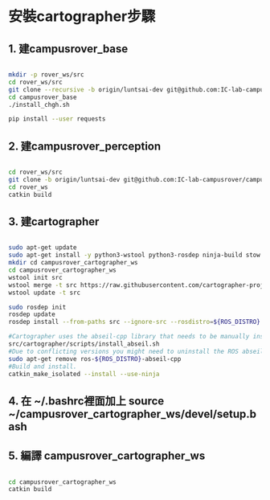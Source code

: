 # 安裝cartographer步驟

## 1. 建campusrover_base
``` bash

mkdir -p rover_ws/src
cd rover_ws/src
git clone --recursive -b origin/luntsai-dev git@github.com:IC-lab-campusrover/campusrover_base.git
cd campusrover_base
./install_chgh.sh

pip install --user requests

```

## 2. 建campusrover_perception
``` bash

cd rover_ws/src
git clone -b origin/luntsai-dev git@github.com:IC-lab-campusrover/campusrover_perception.git
cd rover_ws
catkin build

```

## 3. 建cartographer
``` bash

sudo apt-get update
sudo apt-get install -y python3-wstool python3-rosdep ninja-build stow
mkdir cd campusrover_cartographer_ws
cd campusrover_cartographer_ws
wstool init src
wstool merge -t src https://raw.githubusercontent.com/cartographer-project/cartographer_ros/master/cartographer_ros.rosinstall
wstool update -t src

sudo rosdep init
rosdep update
rosdep install --from-paths src --ignore-src --rosdistro=${ROS_DISTRO} -y

#Cartographer uses the abseil-cpp library that needs to be manually installed using this script:
src/cartographer/scripts/install_abseil.sh
#Due to conflicting versions you might need to uninstall the ROS abseil-cpp using
sudo apt-get remove ros-${ROS_DISTRO}-abseil-cpp
#Build and install.
catkin_make_isolated --install --use-ninja

```

## 4. 在 ~/.bashrc裡面加上 source ~/campusrover_cartographer_ws/devel/setup.bash

## 5. 編譯 campusrover_cartographer_ws
``` bash

cd campusrover_cartographer_ws
catkin build

```